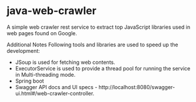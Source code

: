 # java-web-crawler
A simple web crawler rest service to extract top JavaScript libraries used in web pages found on Google.

Additional Notes
Following tools and libraries are used to speed up the development:
- JSoup is used for fetching web contents. 
- ExecutorService is used to provide a thread pool for running the service in Multi-threading mode.
- Spring boot 
- Swagger API docs and UI specs - http://localhost:8080/swagger-ui.html#/web-crawler-controller.
